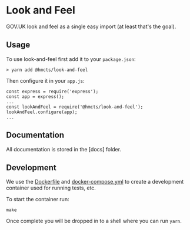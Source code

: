 # Look and Feel

GOV.UK look and feel as a single easy import (at least that's the goal).

## Usage

To use look-and-feel first add it to your `package.json`:

    > yarn add @hmcts/look-and-feel

Then configure it in your `app.js`:

    const express = require('express');
    const app = express();
    ...
    const lookAndFeel = require('@hmcts/look-and-feel');
    lookAndFeel.configure(app);
    ...

## Documentation

All documentation is stored in the [docs] folder.

## Development

We use the [Dockerfile] and [docker-compose.yml] to create a development
container used for running tests, etc.

To start the container run:

```
make
```

Once complete you will be dropped in to a shell where you can run `yarn`.

[Dockerfile]:https://github.com/hmcts/nodejs-one-per-page/blob/master/Dockerfile
[docker-compose.yml]:https://github.com/hmcts/nodejs-one-per-page/blob/master/docker-compose.yml
